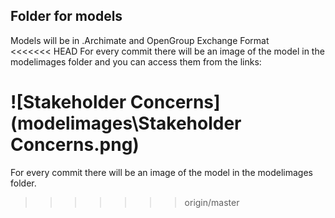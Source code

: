 ## Folder for models
Models will be in .Archimate and OpenGroup Exchange Format  
<<<<<<< HEAD
For every commit there will be an image of the model in the modelimages folder and you can access them from the links:

![Stakeholder Concerns](modelimages\Stakeholder Concerns.png)
=======
For every commit there will be an image of the model in the modelimages folder.
>>>>>>> origin/master
